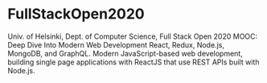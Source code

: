 # FullStackOpen2020
Univ. of Helsinki, Dept. of Computer Science, Full Stack Open 2020 MOOC: Deep Dive Into Modern Web Development
React, Redux, Node.js, MongoDB, and GraphQL. Modern JavaScript-based web development, building single page 
applications with ReactJS that use REST APIs built with Node.js.
